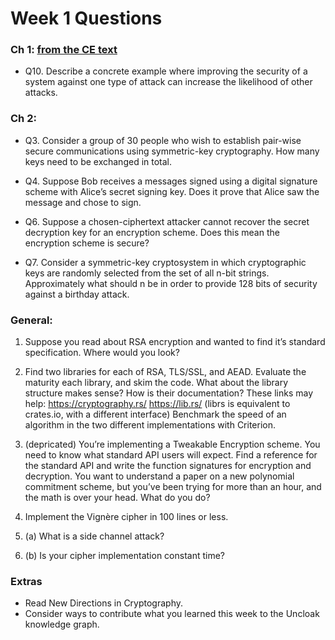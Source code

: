# Week 1 Questions

### Ch 1: [from the CE text](https://drive.google.com/file/d/15csrrLC72dgFdCTxQ4FQBhHtRFDbLzkU/view?usp=share_link)

- Q10. Describe a concrete example where improving the security of a system against one type of attack can increase the likelihood of other attacks.

### Ch 2:

- Q3. Consider a group of 30 people who wish to establish pair-wise secure communications using symmetric-key cryptography. How many keys need to be exchanged in total.

- Q4. Suppose Bob receives a messages signed using a digital signature scheme with Alice’s secret signing key. Does it prove that Alice saw the message and chose to sign.

- Q6. Suppose a chosen-ciphertext attacker cannot recover the secret decryption key for an encryption scheme. Does this mean the encryption scheme is secure?

- Q7. Consider a symmetric-key cryptosystem in which cryptographic keys are randomly selected from the set of all n-bit strings. Approximately what should n be in order to provide 128 bits of security against a birthday attack.

### General:

1. Suppose you read about RSA encryption and wanted to find it’s standard specification. Where would you look?

2. Find two libraries for each of RSA, TLS/SSL, and AEAD. Evaluate the maturity each library, and skim the code. What about the library structure makes sense? How is their documentation? These links may help:
https://cryptography.rs/
https://lib.rs/ (librs is equivalent to crates.io, with a different interface)
Benchmark the speed of an algorithm in the two different implementations with Criterion.

3. (depricated) You’re implementing a Tweakable Encryption scheme. You need to know what standard API users will expect. Find a reference for the standard API and write the function signatures for encryption and decryption.
You want to understand a paper on a new polynomial commitment scheme, but you’ve been trying for more than an hour, and the math is over your head. What do you do?

4. Implement the Vignère cipher in 100 lines or less.

5. (a) What is a side channel attack? 

5. (b) Is your cipher implementation constant time?

### Extras
- Read New Directions in Cryptography.
- Consider ways to contribute what you learned this week to the Uncloak knowledge graph.
